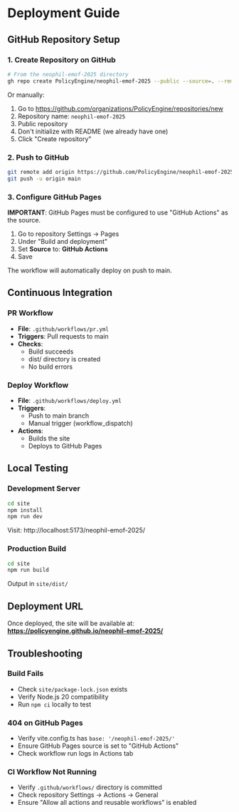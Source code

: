 # Deployment Guide

## GitHub Repository Setup

### 1. Create Repository on GitHub

```bash
# From the neophil-emof-2025 directory
gh repo create PolicyEngine/neophil-emof-2025 --public --source=. --remote=origin --push
```

Or manually:
1. Go to https://github.com/organizations/PolicyEngine/repositories/new
2. Repository name: `neophil-emof-2025`
3. Public repository
4. Don't initialize with README (we already have one)
5. Click "Create repository"

### 2. Push to GitHub

```bash
git remote add origin https://github.com/PolicyEngine/neophil-emof-2025.git
git push -u origin main
```

### 3. Configure GitHub Pages

**IMPORTANT**: GitHub Pages must be configured to use "GitHub Actions" as the source.

1. Go to repository Settings → Pages
2. Under "Build and deployment"
3. Set **Source** to: **GitHub Actions**
4. Save

The workflow will automatically deploy on push to main.

## Continuous Integration

### PR Workflow
- **File**: `.github/workflows/pr.yml`
- **Triggers**: Pull requests to main
- **Checks**:
  - Build succeeds
  - dist/ directory is created
  - No build errors

### Deploy Workflow
- **File**: `.github/workflows/deploy.yml`
- **Triggers**:
  - Push to main branch
  - Manual trigger (workflow_dispatch)
- **Actions**:
  - Builds the site
  - Deploys to GitHub Pages

## Local Testing

### Development Server
```bash
cd site
npm install
npm run dev
```
Visit: http://localhost:5173/neophil-emof-2025/

### Production Build
```bash
cd site
npm run build
```
Output in `site/dist/`

## Deployment URL

Once deployed, the site will be available at:
**https://policyengine.github.io/neophil-emof-2025/**

## Troubleshooting

### Build Fails
- Check `site/package-lock.json` exists
- Verify Node.js 20 compatibility
- Run `npm ci` locally to test

### 404 on GitHub Pages
- Verify vite.config.ts has `base: '/neophil-emof-2025/'`
- Ensure GitHub Pages source is set to "GitHub Actions"
- Check workflow run logs in Actions tab

### CI Workflow Not Running
- Verify `.github/workflows/` directory is committed
- Check repository Settings → Actions → General
- Ensure "Allow all actions and reusable workflows" is enabled
